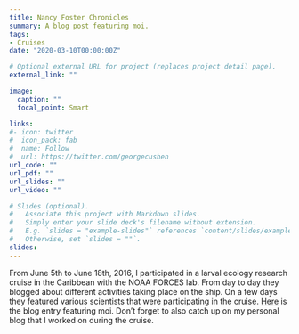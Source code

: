 ```yaml
---
title: Nancy Foster Chronicles
summary: A blog post featuring moi.
tags:
- Cruises
date: "2020-03-10T00:00:00Z"

# Optional external URL for project (replaces project detail page).
external_link: ""

image:
  caption: ""
  focal_point: Smart

links:
#- icon: twitter
#  icon_pack: fab
#  name: Follow
#  url: https://twitter.com/georgecushen
url_code: ""
url_pdf: ""
url_slides: ""
url_video: ""

# Slides (optional).
#   Associate this project with Markdown slides.
#   Simply enter your slide deck's filename without extension.
#   E.g. `slides = "example-slides"` references `content/slides/example-slides.md`.
#   Otherwise, set `slides = ""`.
slides:
---
```


From June 5th to June 18th, 2016, I participated in a larval ecology research cruise in the Caribbean with the NOAA FORCES lab. From day to day they blogged about different activities taking place on the ship. On a few days they featured various scientists that were participating in the cruise. [Here](http://nfchroniclesnoaa.blogspot.com/2016/06/featured-scientists-latreese-denson-and.html) is the blog entry featuring moi. Don’t forget to also catch up on my personal blog that I worked on during the cruise.
